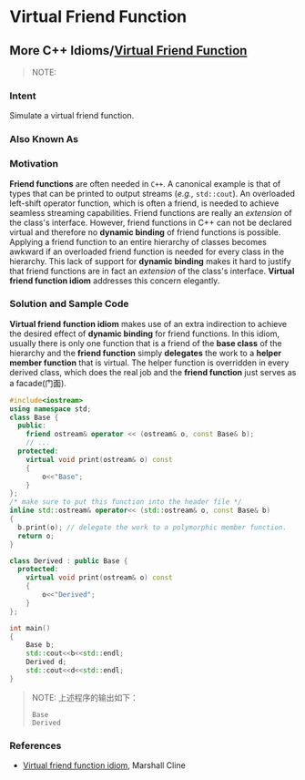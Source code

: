 # Virtual Friend Function

## More C++ Idioms/[Virtual Friend Function](https://en.wikibooks.org/wiki/More_C++_Idioms/Virtual_Friend_Function)

> NOTE: 

### Intent

Simulate a virtual friend function.

### Also Known As

### Motivation

**Friend functions** are often needed in `C++`. A canonical example is that of types that can be printed to output streams (*e.g.,* `std::cout`). An overloaded left-shift operator function, which is often a friend, is needed to achieve seamless streaming capabilities. Friend functions are really an *extension* of the class's interface. However, friend functions in C++ can not be declared virtual and therefore no **dynamic binding** of friend functions is possible. Applying a friend function to an entire hierarchy of classes becomes awkward if an overloaded friend function is needed for every class in the hierarchy. This lack of support for **dynamic binding** makes it hard to justify that friend functions are in fact an *extension* of the class's interface. **Virtual friend function idiom** addresses this concern elegantly.

### Solution and Sample Code

**Virtual friend function idiom** makes use of an extra indirection to achieve the desired effect of **dynamic binding** for friend functions. In this idiom, usually there is only one function that is a friend of the **base class** of the hierarchy and the **friend function** simply **delegates** the work to a **helper member function** that is virtual. The helper function is overridden in every derived class, which does the real job and the **friend function** just serves as a facade(门面).

```c++
#include<iostream>
using namespace std;
class Base {
  public:
    friend ostream& operator << (ostream& o, const Base& b);
    // ...
  protected:
    virtual void print(ostream& o) const
    { 
        o<<"Base";
    }
};
/* make sure to put this function into the header file */
inline std::ostream& operator<< (std::ostream& o, const Base& b)
{
  b.print(o); // delegate the work to a polymorphic member function.
  return o;
}

class Derived : public Base {
  protected:
    virtual void print(ostream& o) const
    { 
        o<<"Derived";
    }
};

int main()
{
    Base b;
    std::cout<<b<<std::endl;
    Derived d;
    std::cout<<d<<std::endl;
}
```

> NOTE: 上述程序的输出如下：
>
> ```
> Base
> Derived
> ```
>
> 



### References

- [Virtual friend function idiom](http://www.parashift.com/c++-faq-lite/friends.html#faq-14.3), Marshall Cline